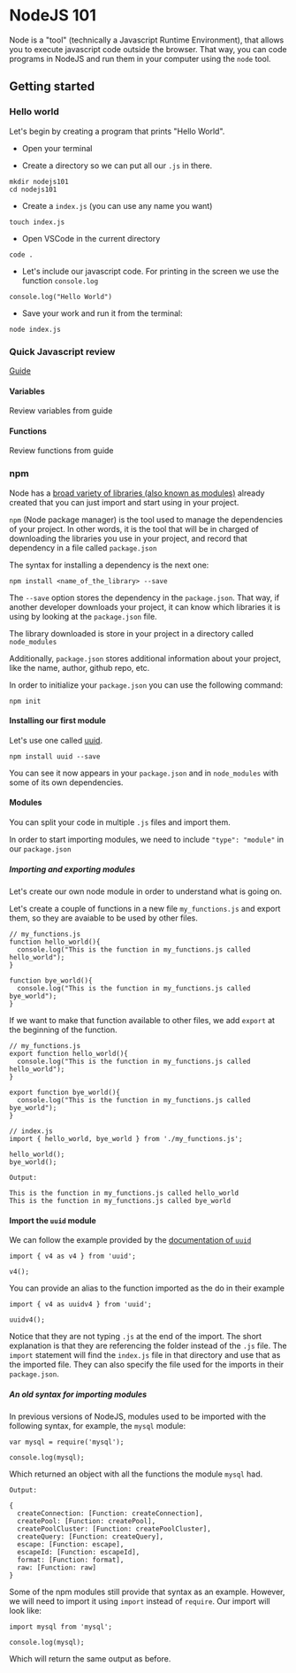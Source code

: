 # NodeJS 101

Node is a "tool" (technically a Javascript Runtime Environment), that allows you to execute javascript code outside the browser. That way, you can code programs in NodeJS and run them in your computer using the `node` tool.

## Getting started

### Hello world

Let's begin by creating a program that prints "Hello World".

- Open your terminal

- Create a directory so we can put all our `.js` in there.

```
mkdir nodejs101
cd nodejs101
```

- Create a `index.js` (you can use any name you want)

`touch index.js`

- Open VSCode in the current directory

```
code .
```

- Let's include our javascript code. For printing in the screen we use the function `console.log`

`console.log("Hello World")`

- Save your work and run it from the terminal:

`node index.js`

### Quick Javascript review

[Guide](https://hsablonniere.github.io/markleft/prezas/javascript-101.html#1.0)

#### Variables

Review variables from guide

#### Functions

Review functions from guide

### npm

Node has a [broad variety of libraries (also known as modules)](https://www.npmjs.com/) already created that you can just import and start using in your project. 

`npm` (Node package manager) is the tool used to manage the dependencies of your project. In other words, it is the tool that will be in charged of downloading the libraries you use in your project, and record that dependency in a file called `package.json`

The syntax for installing a dependency is the next one:

`npm install <name_of_the_library> --save`

The `--save` option stores the dependency in the `package.json`. That way, if another developer downloads your project, it can know which libraries it is using by looking at the `package.json` file.

The library downloaded is store in your project in a directory called `node_modules`

Additionally, `package.json` stores additional information about your project, like the name, author, github repo, etc.

In order to initialize your `package.json` you can use the following command:

`npm init`

#### Installing our first module

Let's use one called [uuid](https://www.npmjs.com/package/uuid).

`npm install uuid --save`

You can see it now appears in your `package.json` and in `node_modules` with some of its own dependencies.

#### Modules

You can split your code in multiple `.js` files and import them.

In order to start importing modules, we need to include `"type": "module"` in our `package.json`

##### Importing and exporting modules

Let's create our own node module in order to understand what is going on.

Let's create a couple of functions in a new file `my_functions.js` and export them, so they are avaiable to be used by other files.

```
// my_functions.js
function hello_world(){
  console.log("This is the function in my_functions.js called hello_world");
}

function bye_world(){
  console.log("This is the function in my_functions.js called bye_world");
}
```

If we want to make that function available to other files, we add `export` at the beginning of the function.

```
// my_functions.js
export function hello_world(){
  console.log("This is the function in my_functions.js called hello_world");
}

export function bye_world(){
  console.log("This is the function in my_functions.js called bye_world");
}
```

```
// index.js
import { hello_world, bye_world } from './my_functions.js';

hello_world();
bye_world();
```

```
Output:

This is the function in my_functions.js called hello_world
This is the function in my_functions.js called bye_world
```

#### Import the `uuid` module

We can follow the example provided by the [documentation of `uuid`](https://www.npmjs.com/package/uuid)

```
import { v4 as v4 } from 'uuid';

v4();
```

You can provide an alias to the function imported as the do in their example

```
import { v4 as uuidv4 } from 'uuid';

uuidv4();
```

Notice that they are not typing `.js` at the end of the import. The short explanation is that they are referencing the folder instead of the `.js` file. The `import` statement will find the `index.js` file in that directory and use that as the imported file. They can also specify the file used for the imports in their `package.json`.

##### An old syntax for importing modules

In previous versions of NodeJS, modules used to be imported with the following syntax, for example, the `mysql` module:

```
var mysql = require('mysql');

console.log(mysql);
```

Which returned an object with all the functions the module `mysql` had.

```
Output:

{
  createConnection: [Function: createConnection],
  createPool: [Function: createPool],
  createPoolCluster: [Function: createPoolCluster],
  createQuery: [Function: createQuery],
  escape: [Function: escape],
  escapeId: [Function: escapeId],
  format: [Function: format],
  raw: [Function: raw]
}
```

Some of the npm modules still provide that syntax as an example. However, we will need to import it using `import` instead of `require`. Our import will look like:

```
import mysql from 'mysql';

console.log(mysql);
```

Which will return the same output as before.


